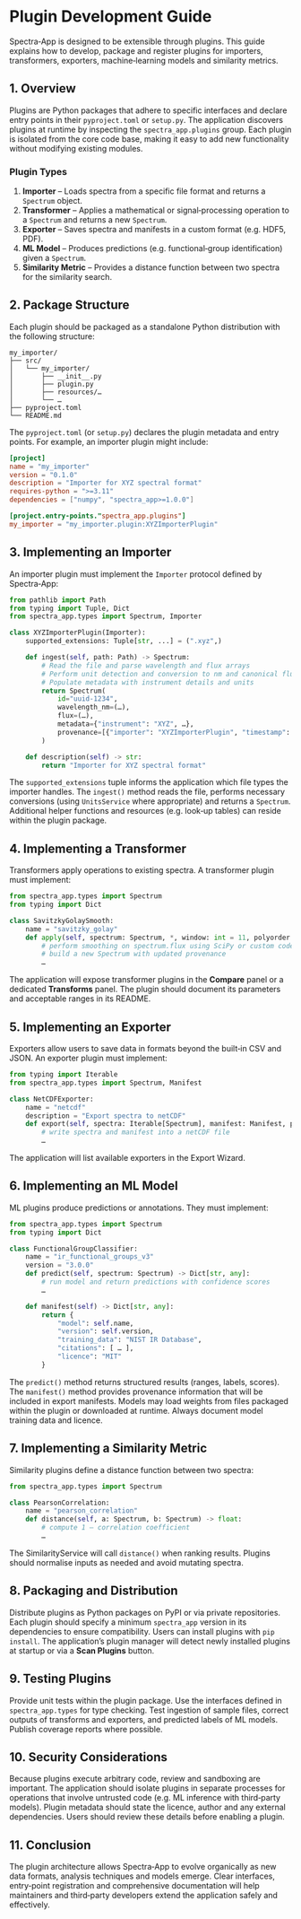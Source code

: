 # Plugin Development Guide

Spectra‑App is designed to be extensible through plugins.  This guide explains how to develop, package and register plugins for importers, transformers, exporters, machine‑learning models and similarity metrics.

## 1. Overview

Plugins are Python packages that adhere to specific interfaces and declare entry points in their `pyproject.toml` or `setup.py`.  The application discovers plugins at runtime by inspecting the `spectra_app.plugins` group.  Each plugin is isolated from the core code base, making it easy to add new functionality without modifying existing modules.

### Plugin Types

1. **Importer** – Loads spectra from a specific file format and returns a `Spectrum` object.
2. **Transformer** – Applies a mathematical or signal‑processing operation to a `Spectrum` and returns a new `Spectrum`.
3. **Exporter** – Saves spectra and manifests in a custom format (e.g. HDF5, PDF).
4. **ML Model** – Produces predictions (e.g. functional‑group identification) given a `Spectrum`.
5. **Similarity Metric** – Provides a distance function between two spectra for the similarity search.

## 2. Package Structure

Each plugin should be packaged as a standalone Python distribution with the following structure:

```
my_importer/
├── src/
│   └── my_importer/
│       ├── __init__.py
│       ├── plugin.py
│       ├── resources/…
│       └── …
├── pyproject.toml
└── README.md
```

The `pyproject.toml` (or `setup.py`) declares the plugin metadata and entry points.  For example, an importer plugin might include:

```toml
[project]
name = "my_importer"
version = "0.1.0"
description = "Importer for XYZ spectral format"
requires-python = ">=3.11"
dependencies = ["numpy", "spectra_app>=1.0.0"]

[project.entry-points."spectra_app.plugins"]
my_importer = "my_importer.plugin:XYZImporterPlugin"
```

## 3. Implementing an Importer

An importer plugin must implement the `Importer` protocol defined by Spectra‑App:

```python
from pathlib import Path
from typing import Tuple, Dict
from spectra_app.types import Spectrum, Importer

class XYZImporterPlugin(Importer):
    supported_extensions: Tuple[str, ...] = (".xyz",)

    def ingest(self, path: Path) -> Spectrum:
        # Read the file and parse wavelength and flux arrays
        # Perform unit detection and conversion to nm and canonical flux
        # Populate metadata with instrument details and units
        return Spectrum(
            id="uuid-1234",
            wavelength_nm=(…),
            flux=(…),
            metadata={"instrument": "XYZ", …},
            provenance=[{"importer": "XYZImporterPlugin", "timestamp": "2025-10-14T15:00:00Z"}]
        )

    def description(self) -> str:
        return "Importer for XYZ spectral format"
```

The `supported_extensions` tuple informs the application which file types the importer handles.  The `ingest()` method reads the file, performs necessary conversions (using `UnitsService` where appropriate) and returns a `Spectrum`.  Additional helper functions and resources (e.g. look‑up tables) can reside within the plugin package.

## 4. Implementing a Transformer

Transformers apply operations to existing spectra.  A transformer plugin must implement:

```python
from spectra_app.types import Spectrum
from typing import Dict

class SavitzkyGolaySmooth:
    name = "savitzky_golay"
    def apply(self, spectrum: Spectrum, *, window: int = 11, polyorder: int = 3) -> Spectrum:
        # perform smoothing on spectrum.flux using SciPy or custom code
        # build a new Spectrum with updated provenance
        …
```

The application will expose transformer plugins in the **Compare** panel or a dedicated **Transforms** panel.  The plugin should document its parameters and acceptable ranges in its README.

## 5. Implementing an Exporter

Exporters allow users to save data in formats beyond the built‑in CSV and JSON.  An exporter plugin must implement:

```python
from typing import Iterable
from spectra_app.types import Spectrum, Manifest

class NetCDFExporter:
    name = "netcdf"
    description = "Export spectra to netCDF"
    def export(self, spectra: Iterable[Spectrum], manifest: Manifest, path: Path) -> None:
        # write spectra and manifest into a netCDF file
        …
```

The application will list available exporters in the Export Wizard.

## 6. Implementing an ML Model

ML plugins produce predictions or annotations.  They must implement:

```python
from spectra_app.types import Spectrum
from typing import Dict

class FunctionalGroupClassifier:
    name = "ir_functional_groups_v3"
    version = "3.0.0"
    def predict(self, spectrum: Spectrum) -> Dict[str, any]:
        # run model and return predictions with confidence scores
        …

    def manifest(self) -> Dict[str, any]:
        return {
            "model": self.name,
            "version": self.version,
            "training_data": "NIST IR Database",
            "citations": [ … ],
            "licence": "MIT"
        }
```

The `predict()` method returns structured results (ranges, labels, scores).  The `manifest()` method provides provenance information that will be included in export manifests.  Models may load weights from files packaged within the plugin or downloaded at runtime.  Always document model training data and licence.

## 7. Implementing a Similarity Metric

Similarity plugins define a distance function between two spectra:

```python
from spectra_app.types import Spectrum

class PearsonCorrelation:
    name = "pearson_correlation"
    def distance(self, a: Spectrum, b: Spectrum) -> float:
        # compute 1 – correlation coefficient
        …
```

The SimilarityService will call `distance()` when ranking results.  Plugins should normalise inputs as needed and avoid mutating spectra.

## 8. Packaging and Distribution

Distribute plugins as Python packages on PyPI or via private repositories.  Each plugin should specify a minimum `spectra_app` version in its dependencies to ensure compatibility.  Users can install plugins with `pip install`.  The application’s plugin manager will detect newly installed plugins at startup or via a **Scan Plugins** button.

## 9. Testing Plugins

Provide unit tests within the plugin package.  Use the interfaces defined in `spectra_app.types` for type checking.  Test ingestion of sample files, correct outputs of transforms and exporters, and predicted labels of ML models.  Publish coverage reports where possible.

## 10. Security Considerations

Because plugins execute arbitrary code, review and sandboxing are important.  The application should isolate plugins in separate processes for operations that involve untrusted code (e.g. ML inference with third‑party models).  Plugin metadata should state the licence, author and any external dependencies.  Users should review these details before enabling a plugin.

## 11. Conclusion

The plugin architecture allows Spectra‑App to evolve organically as new data formats, analysis techniques and models emerge.  Clear interfaces, entry‑point registration and comprehensive documentation will help maintainers and third‑party developers extend the application safely and effectively.